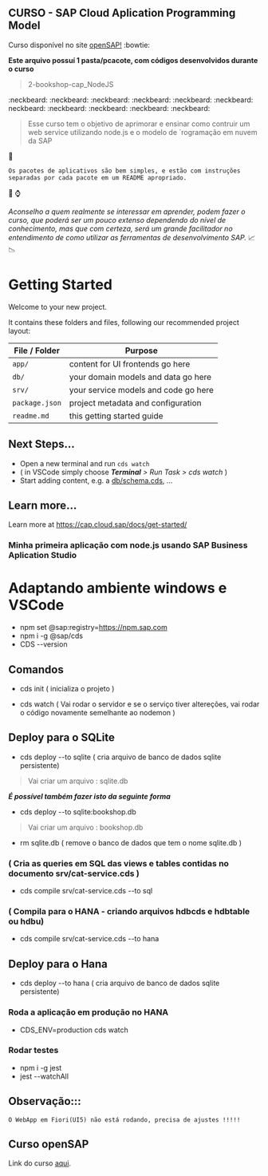 ## CURSO - SAP Cloud Aplication Programming Model

Curso disponível no site [openSAP!](https://open.sap.com/courses/cp7) :bowtie:

**Este arquivo possuí 1 pasta/pcacote, com códigos desenvolvidos durante o curso**

> 2-bookshop-cap_NodeJS


:neckbeard:  :neckbeard:  :neckbeard:  :neckbeard:  :neckbeard:  :neckbeard:  neckbeard:  :neckbeard:  :neckbeard:  :neckbeard:  :neckbeard:

> Esse curso tem o objetivo de aprimorar e ensinar como contruir um web service utilizando node.js e o modelo de ´rogramação em nuvem da SAP  

:movie_camera:

```
Os pacotes de aplicativos são bem simples, e estão com instruções separadas por cada pacote em um README apropriado.    
```


:loudspeaker:  :watch:

*Aconselho a quem realmente se interessar em aprender, podem fazer o curso, que poderá ser um pouco extenso dependendo do nível de conhecimento, mas que com certeza, será um grande facilitador no entendimento de como utilizar as ferramentas de desenvolvimento SAP.* :chart_with_upwards_trend:  :chart_with_downwards_trend:




# Getting Started

Welcome to your new project.

It contains these folders and files, following our recommended project layout:

File / Folder | Purpose
---------|----------
`app/` | content for UI frontends go here
`db/` | your domain models and data go here
`srv/` | your service models and code go here
`package.json` | project metadata and configuration
`readme.md` | this getting started guide


## Next Steps...

- Open a new terminal and run  `cds watch`
- ( in VSCode simply choose _**Terminal** > Run Task > cds watch_ )
- Start adding content, e.g. a [db/schema.cds](db/schemas.cds), ...


## Learn more...

Learn more at https://cap.cloud.sap/docs/get-started/


### Minha primeira aplicação com node.js usando SAP Business Aplication Studio

# Adaptando ambiente windows e VSCode

- npm set @sap:registry=https://npm.sap.com
- npm i -g @sap/cds
- CDS --version

## Comandos

- cds init ( inicializa o projeto )

- cds watch ( Vai rodar o servidor e se o serviço tiver altereções, vai rodar o código novamente semelhante ao nodemon )


## Deploy para o SQLite
- cds deploy --to sqlite ( cria arquivo de banco de dados sqlite persistente)
> Vai criar um arquivo : sqlite.db

***É possível também fazer isto da seguinte forma***

- cds deploy --to sqlite:bookshop.db 
> Vai criar um arquivo : bookshop.db

- rm sqlite.db ( remove o banco de dados que tem o nome sqlite.db )


### ( Cria as queries em SQL das views e tables contidas no documento srv/cat-service.cds )
- cds compile srv/cat-service.cds --to sql 

### ( Compila para o HANA - criando arquivos hdbcds e hdbtable ou hdbu)
- cds compile srv/cat-service.cds --to hana


 
## Deploy para o Hana
- cds deploy --to hana ( cria arquivo de banco de dados sqlite persistente)

### Roda a aplicação em produção no HANA
- CDS_ENV=production cds watch


### Rodar testes
- npm i -g jest
- jest --watchAll



## Observação::: 
```
O WebApp em Fiori(UI5) não está rodando, precisa de ajustes !!!!!
```


## Curso openSAP
Link do curso [aqui](https://open.sap.com/courses/cp7).
